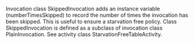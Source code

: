 Invocation class SkippedInvocation adds an instance variable (numberTimesSkipped) to record the number of times the invocation has been skipped.
This is useful to ensure a starvation free policy.
Class SkippedInvocation is defined as a subclass of invocation class PlainInvocation.
See activity class StarvationFreeTableActivity.